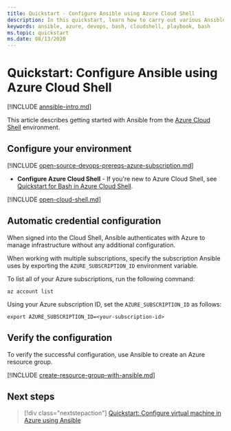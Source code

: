 ```yaml
---
title: Quickstart - Configure Ansible using Azure Cloud Shell
description: In this quickstart, learn how to carry out various Ansible tasks with Bash in Azure Cloud Shell
keywords: ansible, azure, devops, bash, cloudshell, playbook, bash
ms.topic: quickstart
ms.date: 08/13/2020
---
```


# Quickstart: Configure Ansible using Azure Cloud Shell

[!INCLUDE [annsible-intro.md](includes/ansible-intro.md)]

This article describes getting started with Ansible from the [Azure Cloud Shell](/azure/cloud-shell/overview) environment.

## Configure your environment

[!INCLUDE [open-source-devops-prereqs-azure-subscription.md](../includes/open-source-devops-prereqs-azure-subscription.md)]
- **Configure Azure Cloud Shell** - If you're new to Azure Cloud Shell, see [Quickstart for Bash in Azure Cloud Shell](https://docs.microsoft.com/azure/cloud-shell/quickstart).

[!INCLUDE [open-cloud-shell.md](../includes/open-cloud-shell.md)]

## Automatic credential configuration

When signed into the Cloud Shell, Ansible authenticates with Azure to manage infrastructure without any additional configuration. 

When working with multiple subscriptions, specify the subscription Ansible uses by exporting the `AZURE_SUBSCRIPTION_ID` environment variable. 

To list all of your Azure subscriptions, run the following command:

```azurecli-interactive
az account list
```

Using your Azure subscription ID, set the `AZURE_SUBSCRIPTION_ID` as follows:

```console
export AZURE_SUBSCRIPTION_ID=<your-subscription-id>
```

## Verify the configuration
To verify the successful configuration, use Ansible to create an Azure resource group.

[!INCLUDE [create-resource-group-with-ansible.md](includes/ansible-snippet-create-resource-group.md)]

## Next steps

> [!div class="nextstepaction"] 
> [Quickstart: Configure virtual machine in Azure using Ansible](./vm-configure.md)
